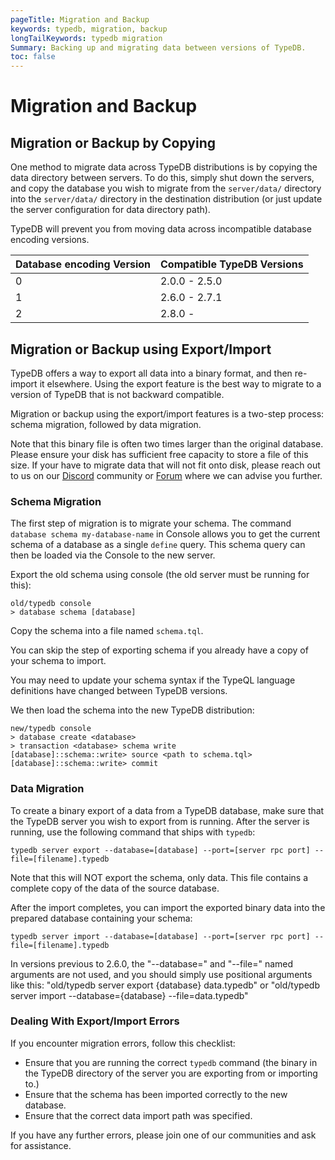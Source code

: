 ```yaml
---
pageTitle: Migration and Backup 
keywords: typedb, migration, backup 
longTailKeywords: typedb migration 
Summary: Backing up and migrating data between versions of TypeDB. 
toc: false
---
```


# Migration and Backup

## Migration or Backup by Copying

One method to migrate data across TypeDB distributions is by copying the data directory between servers. To do this,
simply shut down the servers, and copy the database you wish to migrate from the `server/data/` directory into the
`server/data/` directory in the destination distribution (or just update the server configuration for data directory path).

TypeDB will prevent you from moving data across incompatible database encoding versions.

| Database encoding Version  | Compatible TypeDB Versions |
| -------------------------- | -------------------------- |
| 0                          | 2.0.0 - 2.5.0              |
| 1                          | 2.6.0 - 2.7.1              |
| 2                          | 2.8.0 -                    |

## Migration or Backup using Export/Import

TypeDB offers a way to export all data into a binary format, and then re-import it elsewhere. Using the export feature
is the best way to migrate to a version of TypeDB that is not backward compatible.

Migration or backup using the export/import features is a two-step process: schema migration, followed by data migration.

Note that this binary file is often two times larger than the original database. Please ensure your disk 
has sufficient free capacity to store a file of this size. If your have to migrate data that will not fit onto disk, 
please reach out to us on our [Discord](https://discord.com/invite/vaticle) community or 
[Forum](https://discuss.vaticle.com) where we can advise you further.


### Schema Migration

The first step of migration is to migrate your schema. The command `database schema my-database-name` in Console allows
you to get the current schema of a database as a single `define` query. This schema query can then be loaded via the
Console to the new server.

Export the old schema using console (the old server must be running for this):

```
old/typedb console
> database schema [database]
```

Copy the schema into a file named `schema.tql`.

You can skip the step of exporting schema if you already have a copy of your schema to import.

You may need to update your schema syntax if the TypeQL language definitions have changed between TypeDB versions.

We then load the schema into the new TypeDB distribution:

```
new/typedb console
> database create <database> 
> transaction <database> schema write
[database]::schema::write> source <path to schema.tql>
[database]::schema::write> commit
```

### Data Migration

To create a binary export of a data from a TypeDB database, make sure that the TypeDB server you wish to export from is
running. After the server is running, use the following command that ships with `typedb`:

```
typedb server export --database=[database] --port=[server rpc port] --file=[filename].typedb
```

Note that this will NOT export the schema, only data. This file contains a complete copy of the data of the source
database.

After the import completes, you can import the exported binary data into the prepared database containing your schema:

```
typedb server import --database=[database] --port=[server rpc port] --file=[filename].typedb
```

<div class="note">
In versions previous to 2.6.0, the "--database=" and "--file=" named arguments are not used, and you should simply use positional arguments like this:
"old/typedb server export {database} data.typedb" or "old/typedb server import --database={database} --file=data.typedb"
</div>

 
### Dealing With Export/Import Errors 

If you encounter migration errors, follow this checklist:

* Ensure that you are running the correct `typedb` command (the binary in the TypeDB directory of the server you are exporting from or importing to.)
* Ensure that the schema has been imported correctly to the new database.
* Ensure that the correct data import path was specified.

If you have any further errors, please join one of our communities and ask for assistance.
